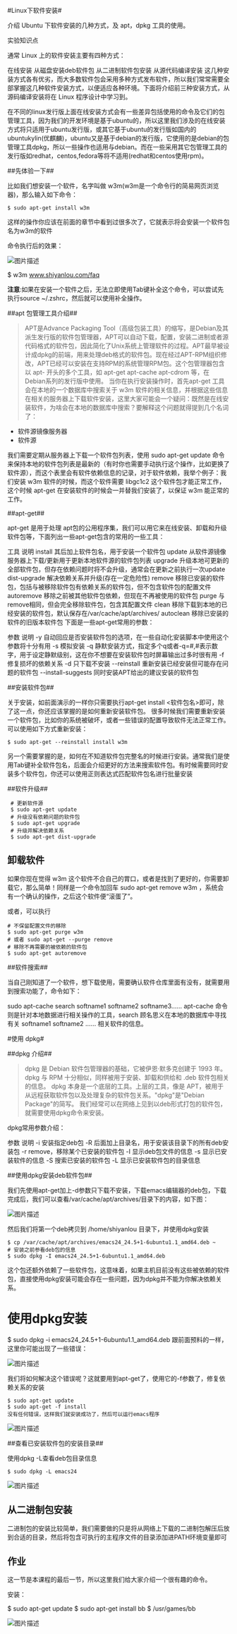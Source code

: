 #Linux下软件安装#

介绍 Ubuntu 下软件安装的几种方式，及 apt，dpkg 工具的使用。

实验知识点

通常 Linux 上的软件安装主要有四种方式：

在线安装
从磁盘安装deb软件包
从二进制软件包安装
从源代码编译安装
这几种安装方式各有优劣，而大多数软件包会采用多种方式发布软件，所以我们常常需要全部掌握这几种软件安装方式，以便适应各种环境。下面将介绍前三种安装方式，从源码编译安装将在 Linux 程序设计中学习到。

在不同的linux发行版上面在线安装方式会有一些差异包括使用的命令及它们的包管理工具，因为我们的开发环境是基于ubuntu的，所以这里我们涉及的在线安装方式将只适用于ubuntu发行版，或其它基于ubuntu的发行版如国内的ubuntukylin(优麒麟)，ubuntu又是基于debian的发行版，它使用的是debian的包管理工具dpkg，所以一些操作也适用与debian。而在一些采用其它包管理工具的发行版如redhat，centos,fedora等将不适用(redhat和centos使用rpm)。


##先体验一下##

比如我们想安装一个软件，名字叫做 w3m(w3m是一个命令行的简易网页浏览器)，那么输入如下命令：
```
$ sudo apt-get install w3m
```
这样的操作你应该在前面的章节中看到过很多次了，它就表示将会安装一个软件包名为w3m的软件

命令执行后的效果：

![图片描述](https://dn-simplecloud.shiyanlou.com/courses/uid1080089-20190601-1559397575111)

$ w3m www.shiyanlou.com/faq

**注意**:如果在安装一个软件之后，无法立即使用Tab键补全这个命令，可以尝试先执行source ~/.zshrc，然后就可以使用补全操作。

##apt 包管理工具介绍##


>APT是Advance Packaging Tool（高级包装工具）的缩写，是Debian及其派生发行版的软件包管理器，APT可以自动下载，配置，安装二进制或者源代码格式的软件包，因此简化了Unix系统上管理软件的过程。APT最早被设计成dpkg的前端，用来处理deb格式的软件包。现在经过APT-RPM组织修改，APT已经可以安装在支持RPM的系统管理RPM包。这个包管理器包含以 apt- 开头的多个工具，如 apt-get apt-cache apt-cdrom 等，在Debian系列的发行版中使用。
当你在执行安装操作时，首先apt-get 工具会在本地的一个数据库中搜索关于 w3m 软件的相关信息，并根据这些信息在相关的服务器上下载软件安装，这里大家可能会一个疑问：既然是在线安装软件，为啥会在本地的数据库中搜索？要解释这个问题就得提到几个名词了：

- 软件源镜像服务器
- 软件源

我们需要定期从服务器上下载一个软件包列表，使用 sudo apt-get update 命令来保持本地的软件包列表是最新的（有时你也需要手动执行这个操作，比如更换了软件源），而这个表里会有软件依赖信息的记录，对于软件依赖，我举个例子：我们安装 w3m 软件的时候，而这个软件需要 libgc1c2 这个软件包才能正常工作，这个时候 apt-get 在安装软件的时候会一并替我们安装了，以保证 w3m 能正常的工作。


##apt-get##


apt-get 是用于处理 apt包的公用程序集，我们可以用它来在线安装、卸载和升级软件包等，下面列出一些apt-get包含的常用的一些工具：

工具	说明
install	其后加上软件包名，用于安装一个软件包
update	从软件源镜像服务器上下载/更新用于更新本地软件源的软件包列表
upgrade	升级本地可更新的全部软件包，但存在依赖问题时将不会升级，通常会在更新之前执行一次update
dist-upgrade	解决依赖关系并升级(存在一定危险性)
remove	移除已安装的软件包，包括与被移除软件包有依赖关系的软件包，但不包含软件包的配置文件
autoremove	移除之前被其他软件包依赖，但现在不再被使用的软件包
purge	与remove相同，但会完全移除软件包，包含其配置文件
clean	移除下载到本地的已经安装的软件包，默认保存在/var/cache/apt/archives/
autoclean	移除已安装的软件的旧版本软件包
下面是一些apt-get常用的参数：

参数	说明
-y	自动回应是否安装软件包的选项，在一些自动化安装脚本中使用这个参数将十分有用
-s	模拟安装
-q	静默安装方式，指定多个q或者-q=#,#表示数字，用于设定静默级别，这在你不想要在安装软件包时屏幕输出过多时很有用
-f	修复损坏的依赖关系
-d	只下载不安装
--reinstall	重新安装已经安装但可能存在问题的软件包
--install-suggests	同时安装APT给出的建议安装的软件包

##安装软件包##

关于安装，如前面演示的一样你只需要执行apt-get install <软件包名>即可，除了这一点，你还应该掌握的是如何重新安装软件包。 很多时候我们需要重新安装一个软件包，比如你的系统被破坏，或者一些错误的配置导致软件无法正常工作。
可以使用如下方式重新安装：
```
$ sudo apt-get --reinstall install w3m
```

另一个需要掌握的是，如何在不知道软件包完整名的时候进行安装。通常我们是使用Tab键补全软件包名，后面会介绍更好的方法来搜索软件包。有时候需要同时安装多个软件包，你还可以使用正则表达式匹配软件包名进行批量安装

##软件升级##

```
 # 更新软件源
 $ sudo apt-get update
 # 升级没有依赖问题的软件包
 $ sudo apt-get upgrade
 # 升级并解决依赖关系
 $ sudo apt-get dist-upgrade
```

## 卸载软件 ##
如果你现在觉得 w3m 这个软件不合自己的胃口，或者是找到了更好的，你需要卸载它，那么简单！同样是一个命令加回车 sudo apt-get remove w3m ，系统会有一个确认的操作，之后这个软件便“滚蛋了”。

或者，可以执行
```
# 不保留配置文件的移除
$ sudo apt-get purge w3m
# 或者 sudo apt-get --purge remove
# 移除不再需要的被依赖的软件包
$ sudo apt-get autoremove
```

##软件搜索##

当自己刚知道了一个软件，想下载使用，需要确认软件仓库里面有没有，就需要用到搜索功能了，命令如下：

sudo apt-cache search softname1 softname2 softname3……
apt-cache 命令则是针对本地数据进行相关操作的工具，search 顾名思义在本地的数据库中寻找有关 softname1 softname2 …… 相关软件的信息。


#使用 dpkg#

##dpkg 介绍##

>dpkg 是 Debian 软件包管理器的基础，它被伊恩·默多克创建于 1993 年。dpkg 与 RPM 十分相似，同样被用于安装、卸载和供给和 .deb 软件包相关的信息。
dpkg 本身是一个底层的工具。上层的工具，像是 APT，被用于从远程获取软件包以及处理复杂的软件包关系。"dpkg"是"Debian Package"的简写。
我们经常可以在网络上见到以deb形式打包的软件包，就需要使用dpkg命令来安装。

dpkg常用参数介绍：

参数	说明
-i	安装指定deb包
-R	后面加上目录名，用于安装该目录下的所有deb安装包
-r	remove，移除某个已安装的软件包
-I	显示deb包文件的信息
-s	显示已安装软件的信息
-S	搜索已安装的软件包
-L	显示已安装软件包的目录信息

##使用dpkg安装deb软件包##

我们先使用apt-get加上-d参数只下载不安装，下载emacs编辑器的deb包，下载完成后，我们可以查看/var/cache/apt/archives/目录下的内容，如下图：

![图片描述](https://dn-simplecloud.shiyanlou.com/courses/uid1080089-20190601-1559399766637)

然后我们将第一个deb拷贝到 /home/shiyanlou 目录下，并使用dpkg安装

```
$ cp /var/cache/apt/archives/emacs24_24.5+1-6ubuntu1.1_amd64.deb ~
# 安装之前参看deb包的信息
$ sudo dpkg -I emacs24_24.5+1-6ubuntu1.1_amd64.deb
```

这个包还额外依赖了一些软件包，这意味着，如果主机目前没有这些被依赖的软件包，直接使用dpkg安装可能会存在一些问题，因为dpkg并不能为你解决依赖关系。

# 使用dpkg安装
$ sudo dpkg -i emacs24_24.5+1-6ubuntu1.1_amd64.deb
跟前面预料的一样，这里你可能出现了一些错误：

![图片描述](https://dn-simplecloud.shiyanlou.com/courses/uid1080089-20190601-1559399866970)

我们将如何解决这个错误呢？这就要用到apt-get了，使用它的-f参数了，修复依赖关系的安装
```
$ sudo apt-get update
$ sudo apt-get -f install
没有任何错误，这样我们就安装成功了，然后可以运行emacs程序
```
![图片描述](https://dn-simplecloud.shiyanlou.com/courses/uid1080089-20190601-1559400149564)

##查看已安装软件包的安装目录##

使用dpkg -L查看deb包目录信息

```
$ sudo dpkg -L emacs24
```

![图片描述](https://dn-simplecloud.shiyanlou.com/courses/uid1080089-20190601-1559400265554)

## 从二进制包安装 ##

二进制包的安装比较简单，我们需要做的只是将从网络上下载的二进制包解压后放到合适的目录，然后将包含可执行的主程序文件的目录添加进PATH环境变量即可

## 作业 ##

这一节是本课程的最后一节，所以这里我们给大家介绍一个很有趣的命令。

安装：

$ sudo apt-get update
$ sudo apt-get install bb
$ /usr/games/bb

![图片描述](https://dn-simplecloud.shiyanlou.com/courses/uid1080089-20190601-1559400434220)














